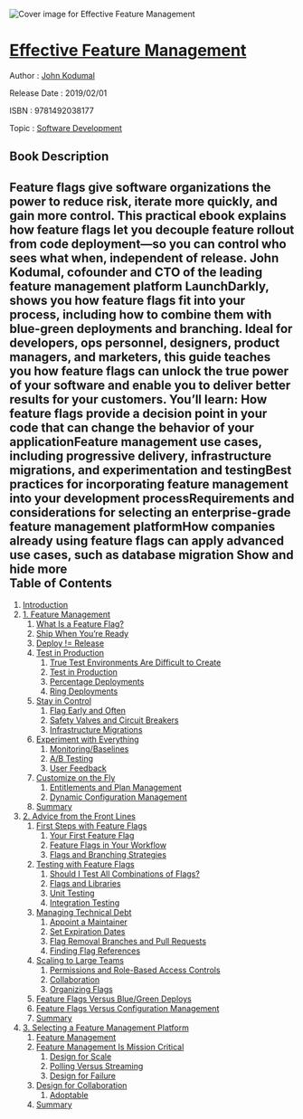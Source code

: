 ![Cover image for Effective Feature Management](https://imgdetail.ebookreading.net/cover/cover/20200215/EB9781492038177.jpg)

[Effective Feature Management](https://ebookreading.net/view/book/Effective+Feature+Management-EB9781492038177_1.html "Effective Feature Management")
====================================================================================================================

Author : [John Kodumal](https://ebookreading.net/search/author/John+Kodumal)

Release Date : 2019/02/01

ISBN : 9781492038177

Topic : [Software Development](https://ebookreading.net/search/category/software-development)

Book Description
-----------------

 Feature flags give software organizations the power to reduce risk, iterate more quickly, and gain more control. This practical ebook explains how feature flags let you decouple feature rollout from code deployment—so you can control who sees what when, independent of release.
John Kodumal, cofounder and CTO of the leading feature management platform LaunchDarkly, shows you how feature flags fit into your process, including how to combine them with blue-green deployments and branching. Ideal for developers, ops personnel, designers, product managers, and marketers, this guide teaches you how feature flags can unlock the true power of your software and enable you to deliver better results for your customers.
You’ll learn:
How feature flags provide a decision point in your code that can change the behavior of your applicationFeature management use cases, including progressive delivery, infrastructure migrations, and experimentation and testingBest practices for incorporating feature management into your development processRequirements and considerations for selecting an enterprise-grade feature management platformHow companies already using feature flags can apply advanced use cases, such as database migration        Show and hide more                
Table of Contents
-----------------

1. [Introduction](https://ebookreading.net/view/book/Effective+Feature+Management-EB9781492038177_4.html#idm140236979294640)
1. [1. Feature Management](https://ebookreading.net/view/book/Effective+Feature+Management-EB9781492038177_5.html#feature_management_)
    1. [What Is a Feature Flag?](https://ebookreading.net/view/book/Effective+Feature+Management-EB9781492038177_5.html#what_is_a_feature_f)
    1. [Ship When You’re Ready](https://ebookreading.net/view/book/Effective+Feature+Management-EB9781492038177_5.html#ship_when_youre_rea)
    1. [Deploy != Release](https://ebookreading.net/view/book/Effective+Feature+Management-EB9781492038177_5.html#deploy__release)
    1. [Test in Production](https://ebookreading.net/view/book/Effective+Feature+Management-EB9781492038177_5.html#test_in_production_)
        1. [True Test Environments Are Difficult to Create](https://ebookreading.net/view/book/Effective+Feature+Management-EB9781492038177_5.html#true_test_environme)
        1. [Test in Production](https://ebookreading.net/view/book/Effective+Feature+Management-EB9781492038177_5.html#test_in_production_)
        1. [Percentage Deployments](https://ebookreading.net/view/book/Effective+Feature+Management-EB9781492038177_5.html#percentage_deployme)
        1. [Ring Deployments](https://ebookreading.net/view/book/Effective+Feature+Management-EB9781492038177_5.html#ring_deployments)
    1. [Stay in Control](https://ebookreading.net/view/book/Effective+Feature+Management-EB9781492038177_5.html#stay_in_control)
        1. [Flag Early and Often](https://ebookreading.net/view/book/Effective+Feature+Management-EB9781492038177_5.html#flag_early_and_ofte)
        1. [Safety Valves and Circuit Breakers](https://ebookreading.net/view/book/Effective+Feature+Management-EB9781492038177_5.html#safety_valves_and_c)
        1. [Infrastructure Migrations](https://ebookreading.net/view/book/Effective+Feature+Management-EB9781492038177_5.html#infrastructure_migr)
    1. [Experiment with Everything](https://ebookreading.net/view/book/Effective+Feature+Management-EB9781492038177_5.html#experiment_with_eve)
        1. [Monitoring/Baselines](https://ebookreading.net/view/book/Effective+Feature+Management-EB9781492038177_5.html#monitoringbaselines)
        1. [A/B Testing](https://ebookreading.net/view/book/Effective+Feature+Management-EB9781492038177_5.html#ab_testing)
        1. [User Feedback](https://ebookreading.net/view/book/Effective+Feature+Management-EB9781492038177_5.html#user_feedback)
    1. [Customize on the Fly](https://ebookreading.net/view/book/Effective+Feature+Management-EB9781492038177_5.html#customize_on_the_fl)
        1. [Entitlements and Plan Management](https://ebookreading.net/view/book/Effective+Feature+Management-EB9781492038177_5.html#entitlements_and_pl)
        1. [Dynamic Configuration Management](https://ebookreading.net/view/book/Effective+Feature+Management-EB9781492038177_5.html#dynamic_configurati)
    1. [Summary](https://ebookreading.net/view/book/Effective+Feature+Management-EB9781492038177_5.html#summary_idOZ03Ej)
1. [2. Advice from the Front Lines](https://ebookreading.net/view/book/Effective+Feature+Management-EB9781492038177_6.html#advice_from_the_fro)
    1. [First Steps with Feature Flags](https://ebookreading.net/view/book/Effective+Feature+Management-EB9781492038177_6.html#first_steps_with_fe)
        1. [Your First Feature Flag](https://ebookreading.net/view/book/Effective+Feature+Management-EB9781492038177_6.html#your_first_feature_)
        1. [Feature Flags in Your Workflow](https://ebookreading.net/view/book/Effective+Feature+Management-EB9781492038177_6.html#feature_flags_in_yo)
        1. [Flags and Branching Strategies](https://ebookreading.net/view/book/Effective+Feature+Management-EB9781492038177_6.html#flags_and_branching)
    1. [Testing with Feature Flags](https://ebookreading.net/view/book/Effective+Feature+Management-EB9781492038177_6.html#testing_with_featur)
        1. [Should I Test All Combinations of Flags?](https://ebookreading.net/view/book/Effective+Feature+Management-EB9781492038177_6.html#should_i_test_all_c)
        1. [Flags and Libraries](https://ebookreading.net/view/book/Effective+Feature+Management-EB9781492038177_6.html#flags_and_libraries)
        1. [Unit Testing](https://ebookreading.net/view/book/Effective+Feature+Management-EB9781492038177_6.html#unit_testing)
        1. [Integration Testing](https://ebookreading.net/view/book/Effective+Feature+Management-EB9781492038177_6.html#integration_testing)
    1. [Managing Technical Debt](https://ebookreading.net/view/book/Effective+Feature+Management-EB9781492038177_6.html#managing_technical_)
        1. [Appoint a Maintainer](https://ebookreading.net/view/book/Effective+Feature+Management-EB9781492038177_6.html#appoint_a_maintaine)
        1. [Set Expiration Dates](https://ebookreading.net/view/book/Effective+Feature+Management-EB9781492038177_6.html#set_expiration_date)
        1. [Flag Removal Branches and Pull Requests](https://ebookreading.net/view/book/Effective+Feature+Management-EB9781492038177_6.html#flag_removal_branch)
        1. [Finding Flag References](https://ebookreading.net/view/book/Effective+Feature+Management-EB9781492038177_6.html#finding_flag_refere)
    1. [Scaling to Large Teams](https://ebookreading.net/view/book/Effective+Feature+Management-EB9781492038177_6.html#scaling_to_large_te)
        1. [Permissions and Role-Based Access Controls](https://ebookreading.net/view/book/Effective+Feature+Management-EB9781492038177_6.html#permissions_and_rol)
        1. [Collaboration](https://ebookreading.net/view/book/Effective+Feature+Management-EB9781492038177_6.html#collaboration)
        1. [Organizing Flags](https://ebookreading.net/view/book/Effective+Feature+Management-EB9781492038177_6.html#organizing_flags)
    1. [Feature Flags Versus Blue/Green Deploys](https://ebookreading.net/view/book/Effective+Feature+Management-EB9781492038177_6.html#feature_flags_versu)
    1. [Feature Flags Versus Configuration Management](https://ebookreading.net/view/book/Effective+Feature+Management-EB9781492038177_6.html#feature_flags_versu)
    1. [Summary](https://ebookreading.net/view/book/Effective+Feature+Management-EB9781492038177_6.html#summary_idDd2nHU)
1. [3. Selecting a Feature Management Platform](https://ebookreading.net/view/book/Effective+Feature+Management-EB9781492038177_7.html#selecting_a_feature)
    1. [Feature Management](https://ebookreading.net/view/book/Effective+Feature+Management-EB9781492038177_7.html#feature_management_)
    1. [Feature Management Is Mission Critical](https://ebookreading.net/view/book/Effective+Feature+Management-EB9781492038177_7.html#feature_management_)
        1. [Design for Scale](https://ebookreading.net/view/book/Effective+Feature+Management-EB9781492038177_7.html#design_for_scale)
        1. [Polling Versus Streaming](https://ebookreading.net/view/book/Effective+Feature+Management-EB9781492038177_7.html#polling_versus_stre)
        1. [Design for Failure](https://ebookreading.net/view/book/Effective+Feature+Management-EB9781492038177_7.html#design_for_failure)
    1. [Design for Collaboration](https://ebookreading.net/view/book/Effective+Feature+Management-EB9781492038177_7.html#design_for_collabor)
        1. [Adoptable](https://ebookreading.net/view/book/Effective+Feature+Management-EB9781492038177_7.html#adoptable_idy0bFrN)
    1. [Summary](https://ebookreading.net/view/book/Effective+Feature+Management-EB9781492038177_7.html#summary_idftQvIq)
